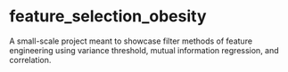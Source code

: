 # feature_selection_obesity
A small-scale project meant to showcase filter methods of feature engineering using variance threshold, mutual information regression, and correlation.
